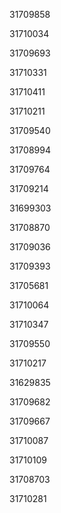 31709858

31710034

31709693

31710331

31710411

31710211

31709540

31708994

31709764

31709214

31699303

31708870

31709036

31709393

31705681

31710064

31710347

31709550

31710217

31629835

31709682

31709667

31710087

31710109

31708703

31710281

